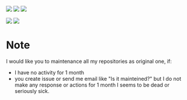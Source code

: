 [![](https://img.shields.io/static/v1.svg?label=Sponsor&message=%E2%9D%A4&logo=GitHub&style=flat-square&color=pink)](https://github.com/sponsors/ROCKTAKEY)
[![](https://img.shields.io/static/v1.svg?label=patreon&message=%E2%9D%A4&logo=patreon&style=flat-square&color=orange)](https://www.patreon.com/rocktakey)
[![](https://img.shields.io/static/v1.svg?label=Amazon&message=Wishlist&logo=Amazon&style=flat-square&color=blue)](https://www.amazon.jp/hz/wishlist/ls/19PQEBYE2EL1O?ref_=wl_share)

![](https://github-readme-stats.vercel.app/api?username=ROCKTAKEY&show_icons=true&theme=nightowl)
![](https://github-readme-stats.vercel.app/api/top-langs?username=ROCKTAKEY&theme=nightowl)

# Note
I would like you to maintenance all my repositories as original one, if:
- I have no activity for 1 month
- you create issue or send me email like "Is it mainteined?" but I do not make any response or actions for 1 month
I seems to be dead or seriously sick.
